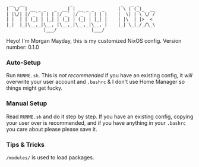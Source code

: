 ``` 
 __  __                 _                  _   _ _      
|  \/  | __ _ _   _  __| | __ _ _   _     | \ | (_)_  __
| |\/| |/ _` | | | |/ _` |/ _` | | | |    |  \| | \ \/ /
| |  | | (_| | |_| | (_| | (_| | |_| |    | |\  | |>  < 
|_|  |_|\__,_|\__, |\__,_|\__,_|\__, |    |_| \_|_/_/\_\
              |___/             |___/                   
```


Heyo! I'm Morgan Mayday, this is my customized NixOS config. Version number: 0.1.0

### Auto-Setup
Run `RUNME.sh`. This is _not recommended_ if you have an existing config, it _will_ overwrite your user account and `.bashrc` & I don't use Home Manager so things might get fucky.
### Manual Setup
Read `RUNME.sh` and do it step by step. If you have an existing config, copying your user over is recommended, and if you have anything in your `.bashrc` you care about please please save it.
### Tips & Tricks
`/modules/` is used to load packages.
